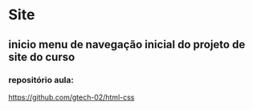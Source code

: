 # Site
## inicio menu de navegação inicial do projeto de site do curso

### repositório aula:
https://github.com/gtech-02/html-css
